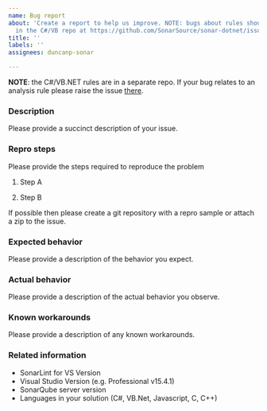 ```yaml
---
name: Bug report
about: 'Create a report to help us improve. NOTE: bugs about rules should be created
  in the C#/VB repo at https://github.com/SonarSource/sonar-dotnet/issues'
title: ''
labels: ''
assignees: duncanp-sonar

---
```


**NOTE**: the C#/VB.NET rules are in a separate repo. If your bug relates to an analysis rule please raise the issue [there](https://github.com/SonarSource/sonar-dotnet/issues).

### Description

Please provide a succinct description of your issue.

### Repro steps

Please provide the steps required to reproduce the problem

1. Step A

2. Step B

If possible then please create a git repository with a repro sample or attach a zip to the issue.

### Expected behavior

Please provide a description of the behavior you expect.

### Actual behavior

Please provide a description of the actual behavior you observe.

### Known workarounds

Please provide a description of any known workarounds.

### Related information

* SonarLint for VS Version
* Visual Studio Version (e.g. Professional v15.4.1)
* SonarQube server version
* Languages in your solution (C#, VB.Net, Javascript, C, C++)

